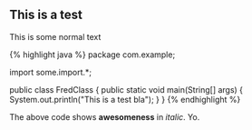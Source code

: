 This is a test
--------------

This is some normal text

{% highlight java %}
package com.example;

import some.import.*;

public class FredClass {
    public static void main(String[] args) {
        System.out.println("This is a test bla");
    }
}
{% endhighlight %}

The above code shows **awesomeness** in *italic*. Yo.


